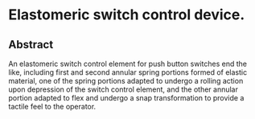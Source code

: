 # Elastomeric switch control device.

## Abstract
An elastomeric switch control element for push button switches end the like, including first and second annular spring portions formed of elastic material, one of the spring portions adapted to undergo a rolling action upon depression of the switch control element, and the other annular portion adapted to flex and undergo a snap transformation to provide a tactile feel to the operator.